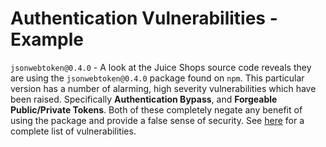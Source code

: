 # Authentication Vulnerabilities - Example

``jsonwebtoken@0.4.0`` - A look at the Juice Shops source code reveals they are using the ``jsonwebtoken@0.4.0`` 
package found on ``npm``. This particular version has a number of alarming, high severity
vulnerabilities which have been raised. Specifically **Authentication Bypass**, and
**Forgeable Public/Private Tokens**. Both of these completely negate any benefit of using the package
and provide a false sense of security. See [here](https://snyk.io/test/npm/jsonwebtoken/0.4.0) for a
complete list of vulnerabilities.